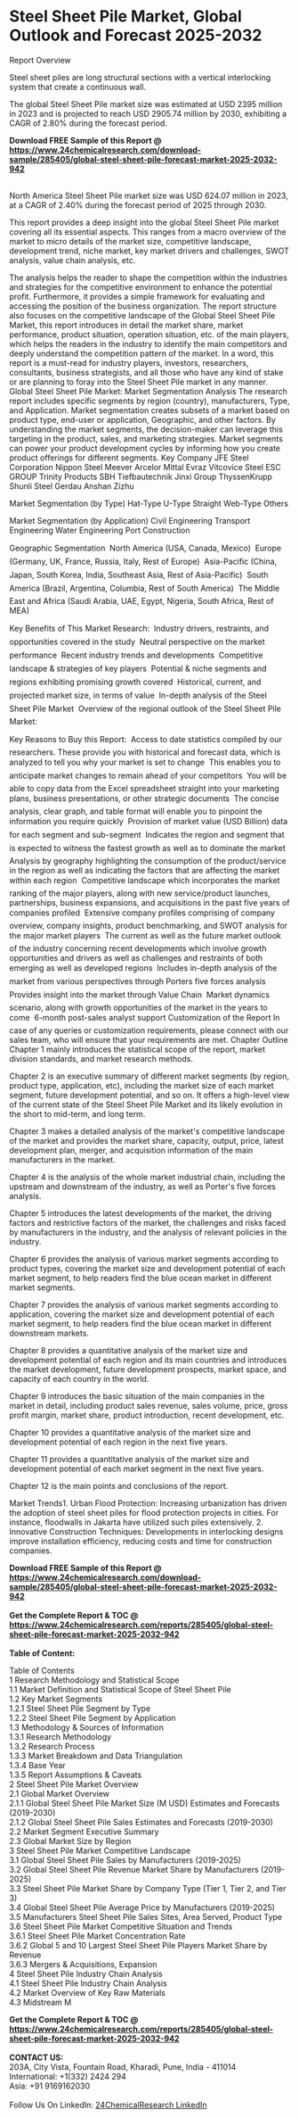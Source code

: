 <h1>Steel Sheet Pile Market, Global Outlook and Forecast 2025-2032</h1><p>Report Overview</p><p>
Steel sheet piles are long structural sections with a vertical interlocking system that create a continuous wall.</p><p>
The global Steel Sheet Pile market size was estimated at USD 2395 million in 2023 and is projected to reach USD 2905.74 million by 2030, exhibiting a CAGR of 2.80% during the forecast period.</p><div><b>Download FREE Sample of this Report @ 
            <a href="https://www.24chemicalresearch.com/download-sample/285405/global-steel-sheet-pile-forecast-market-2025-2032-942">
            https://www.24chemicalresearch.com/download-sample/285405/global-steel-sheet-pile-forecast-market-2025-2032-942</a></b></div><br><p>
North America Steel Sheet Pile market size was USD 624.07 million in 2023, at a CAGR of 2.40% during the forecast period of 2025 through 2030.</p><p>
This report provides a deep insight into the global Steel Sheet Pile market covering all its essential aspects. This ranges from a macro overview of the market to micro details of the market size, competitive landscape, development trend, niche market, key market drivers and challenges, SWOT analysis, value chain analysis, etc.</p><p>
The analysis helps the reader to shape the competition within the industries and strategies for the competitive environment to enhance the potential profit. Furthermore, it provides a simple framework for evaluating and accessing the position of the business organization. The report structure also focuses on the competitive landscape of the Global Steel Sheet Pile Market, this report introduces in detail the market share, market performance, product situation, operation situation, etc. of the main players, which helps the readers in the industry to identify the main competitors and deeply understand the competition pattern of the market.
In a word, this report is a must-read for industry players, investors, researchers, consultants, business strategists, and all those who have any kind of stake or are planning to foray into the Steel Sheet Pile market in any manner.
Global Steel Sheet Pile Market: Market Segmentation Analysis
The research report includes specific segments by region (country), manufacturers, Type, and Application. Market segmentation creates subsets of a market based on product type, end-user or application, Geographic, and other factors. By understanding the market segments, the decision-maker can leverage this targeting in the product, sales, and marketing strategies. Market segments can power your product development cycles by informing how you create product offerings for different segments.
Key Company
JFE Steel Corporation
Nippon Steel
Meever
Arcelor Mittal
Evraz
Vitcovice Steel
ESC GROUP
Trinity Products
SBH Tiefbautechnik
Jinxi Group
ThyssenKrupp
Shunli Steel
Gerdau
Anshan Zizhu</p><p>
Market Segmentation (by Type)
Hat-Type
U-Type
Straight Web-Type
Others</p><p>
Market Segmentation (by Application)
Civil Engineering
Transport Engineering
Water Engineering
Port Construction</p><p>
Geographic Segmentation
 North America (USA, Canada, Mexico)
 Europe (Germany, UK, France, Russia, Italy, Rest of Europe)
 Asia-Pacific (China, Japan, South Korea, India, Southeast Asia, Rest of Asia-Pacific)
 South America (Brazil, Argentina, Columbia, Rest of South America)
 The Middle East and Africa (Saudi Arabia, UAE, Egypt, Nigeria, South Africa, Rest of MEA)</p><p>
Key Benefits of This Market Research:
 Industry drivers, restraints, and opportunities covered in the study
 Neutral perspective on the market performance
 Recent industry trends and developments
 Competitive landscape &amp; strategies of key players
 Potential &amp; niche segments and regions exhibiting promising growth covered
 Historical, current, and projected market size, in terms of value
 In-depth analysis of the Steel Sheet Pile Market
 Overview of the regional outlook of the Steel Sheet Pile Market:</p><p>
Key Reasons to Buy this Report:
 Access to date statistics compiled by our researchers. These provide you with historical and forecast data, which is analyzed to tell you why your market is set to change
 This enables you to anticipate market changes to remain ahead of your competitors
 You will be able to copy data from the Excel spreadsheet straight into your marketing plans, business presentations, or other strategic documents
 The concise analysis, clear graph, and table format will enable you to pinpoint the information you require quickly
 Provision of market value (USD Billion) data for each segment and sub-segment
 Indicates the region and segment that is expected to witness the fastest growth as well as to dominate the market
 Analysis by geography highlighting the consumption of the product/service in the region as well as indicating the factors that are affecting the market within each region
 Competitive landscape which incorporates the market ranking of the major players, along with new service/product launches, partnerships, business expansions, and acquisitions in the past five years of companies profiled
 Extensive company profiles comprising of company overview, company insights, product benchmarking, and SWOT analysis for the major market players
 The current as well as the future market outlook of the industry concerning recent developments which involve growth opportunities and drivers as well as challenges and restraints of both emerging as well as developed regions
 Includes in-depth analysis of the market from various perspectives through Porters five forces analysis
 Provides insight into the market through Value Chain
 Market dynamics scenario, along with growth opportunities of the market in the years to come
 6-month post-sales analyst support
Customization of the Report
In case of any queries or customization requirements, please connect with our sales team, who will ensure that your requirements are met.
Chapter Outline
Chapter 1 mainly introduces the statistical scope of the report, market division standards, and market research methods.</p><p>
Chapter 2 is an executive summary of different market segments (by region, product type, application, etc), including the market size of each market segment, future development potential, and so on. It offers a high-level view of the current state of the Steel Sheet Pile Market and its likely evolution in the short to mid-term, and long term.</p><p>
Chapter 3 makes a detailed analysis of the market's competitive landscape of the market and provides the market share, capacity, output, price, latest development plan, merger, and acquisition information of the main manufacturers in the market.</p><p>
Chapter 4 is the analysis of the whole market industrial chain, including the upstream and downstream of the industry, as well as Porter's five forces analysis.</p><p>
Chapter 5 introduces the latest developments of the market, the driving factors and restrictive factors of the market, the challenges and risks faced by manufacturers in the industry, and the analysis of relevant policies in the industry.</p><p>
Chapter 6 provides the analysis of various market segments according to product types, covering the market size and development potential of each market segment, to help readers find the blue ocean market in different market segments.</p><p>
Chapter 7 provides the analysis of various market segments according to application, covering the market size and development potential of each market segment, to help readers find the blue ocean market in different downstream markets.</p><p>
Chapter 8 provides a quantitative analysis of the market size and development potential of each region and its main countries and introduces the market development, future development prospects, market space, and capacity of each country in the world.</p><p>
Chapter 9 introduces the basic situation of the main companies in the market in detail, including product sales revenue, sales volume, price, gross profit margin, market share, product introduction, recent development, etc.</p><p>
Chapter 10 provides a quantitative analysis of the market size and development potential of each region in the next five years.</p><p>
Chapter 11 provides a quantitative analysis of the market size and development potential of each market segment in the next five years.</p><p>
Chapter 12 is the main points and conclusions of the report.</p><p>
</p><p>
Market Trends1. Urban Flood Protection: Increasing urbanization has driven the adoption of steel sheet piles for flood protection projects in cities. For instance, floodwalls in Jakarta have utilized such piles extensively. 2. Innovative Construction Techniques: Developments in interlocking designs improve installation efficiency, reducing costs and time for construction companies.</p><div><b>Download FREE Sample of this Report @ 
            <a href="https://www.24chemicalresearch.com/download-sample/285405/global-steel-sheet-pile-forecast-market-2025-2032-942">
            https://www.24chemicalresearch.com/download-sample/285405/global-steel-sheet-pile-forecast-market-2025-2032-942</a></b></div><br><div><b>Get the Complete Report & TOC @ 
            <a href="https://www.24chemicalresearch.com/reports/285405/global-steel-sheet-pile-forecast-market-2025-2032-942">
            https://www.24chemicalresearch.com/reports/285405/global-steel-sheet-pile-forecast-market-2025-2032-942</a></b></div><br>
            <b>Table of Content:</b><p>Table of Contents<br />
1 Research Methodology and Statistical Scope<br />
1.1 Market Definition and Statistical Scope of Steel Sheet Pile<br />
1.2 Key Market Segments<br />
1.2.1 Steel Sheet Pile Segment by Type<br />
1.2.2 Steel Sheet Pile Segment by Application<br />
1.3 Methodology & Sources of Information<br />
1.3.1 Research Methodology<br />
1.3.2 Research Process<br />
1.3.3 Market Breakdown and Data Triangulation<br />
1.3.4 Base Year<br />
1.3.5 Report Assumptions & Caveats<br />
2 Steel Sheet Pile Market Overview<br />
2.1 Global Market Overview<br />
2.1.1 Global Steel Sheet Pile Market Size (M USD) Estimates and Forecasts (2019-2030)<br />
2.1.2 Global Steel Sheet Pile Sales Estimates and Forecasts (2019-2030)<br />
2.2 Market Segment Executive Summary<br />
2.3 Global Market Size by Region<br />
3 Steel Sheet Pile Market Competitive Landscape<br />
3.1 Global Steel Sheet Pile Sales by Manufacturers (2019-2025)<br />
3.2 Global Steel Sheet Pile Revenue Market Share by Manufacturers (2019-2025)<br />
3.3 Steel Sheet Pile Market Share by Company Type (Tier 1, Tier 2, and Tier 3)<br />
3.4 Global Steel Sheet Pile Average Price by Manufacturers (2019-2025)<br />
3.5 Manufacturers Steel Sheet Pile Sales Sites, Area Served, Product Type<br />
3.6 Steel Sheet Pile Market Competitive Situation and Trends<br />
3.6.1 Steel Sheet Pile Market Concentration Rate<br />
3.6.2 Global 5 and 10 Largest Steel Sheet Pile Players Market Share by Revenue<br />
3.6.3 Mergers & Acquisitions, Expansion<br />
4 Steel Sheet Pile Industry Chain Analysis<br />
4.1 Steel Sheet Pile Industry Chain Analysis<br />
4.2 Market Overview of Key Raw Materials<br />
4.3 Midstream M</p><div><b>Get the Complete Report & TOC @ 
            <a href="https://www.24chemicalresearch.com/reports/285405/global-steel-sheet-pile-forecast-market-2025-2032-942">
            https://www.24chemicalresearch.com/reports/285405/global-steel-sheet-pile-forecast-market-2025-2032-942</a></b></div><br><b>CONTACT US:</b><br>
            203A, City Vista, Fountain Road, Kharadi, Pune, India - 411014<br>
            International: +1(332) 2424 294<br>
            Asia: +91 9169162030 <br><br>
            Follow Us On LinkedIn: <a href="https://www.linkedin.com/company/24chemicalresearch/">24ChemicalResearch LinkedIn</a>